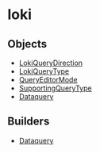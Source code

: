 # <span class="badge package-variant-dataquery"></span> loki

## Objects

 * <span class="badge object-type-enum"></span> [LokiQueryDirection](./object-LokiQueryDirection.md)
 * <span class="badge object-type-enum"></span> [LokiQueryType](./object-LokiQueryType.md)
 * <span class="badge object-type-enum"></span> [QueryEditorMode](./object-QueryEditorMode.md)
 * <span class="badge object-type-enum"></span> [SupportingQueryType](./object-SupportingQueryType.md)
 * <span class="badge object-type-class"></span> [Dataquery](./object-Dataquery.md)
## Builders

 * <span class="badge builder"></span> [Dataquery](./builder-Dataquery.md)
